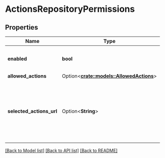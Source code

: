 # ActionsRepositoryPermissions

## Properties

Name | Type | Description | Notes
------------ | ------------- | ------------- | -------------
**enabled** | **bool** | Whether GitHub Actions is enabled on the repository. | 
**allowed_actions** | Option<[**crate::models::AllowedActions**](allowed-actions.md)> |  | [optional]
**selected_actions_url** | Option<**String**> | The API URL to use to get or set the actions and reusable workflows that are allowed to run, when `allowed_actions` is set to `selected`. | [optional]

[[Back to Model list]](../README.md#documentation-for-models) [[Back to API list]](../README.md#documentation-for-api-endpoints) [[Back to README]](../README.md)


